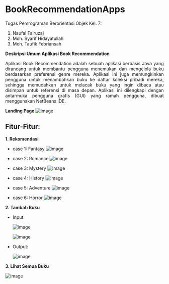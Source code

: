# BookRecommendationApps
Tugas Pemrograman Berorientasi Objek Kel. 7:
1. Naufal Fairuzaj
2. Moh. Syarif Hidayatullah
3. Moh. Taufik Febriansah

**Deskripsi Umum Aplikasi Book Recommendation**
<p align="justify">Aplikasi Book Recommendation adalah sebuah aplikasi berbasis Java yang dirancang untuk membantu pengguna menemukan dan mengelola buku berdasarkan preferensi genre mereka. Aplikasi ini juga memungkinkan pengguna untuk menambahkan buku ke daftar koleksi pribadi mereka, sehingga memudahkan untuk melacak buku yang ingin dibaca atau disimpan untuk referensi di masa depan. Aplikasi ini dilengkapi dengan antarmuka pengguna grafis (GUI) yang ramah pengguna, dibuat menggunakan NetBeans IDE.</p>



**Landing Page**
![image](https://github.com/user-attachments/assets/bd8646ed-e535-4b2a-bcc3-7818a8f462a5)

## Fitur-Fitur:
**1. Rekomendasi**

- case 1: Fantasy
![image](https://github.com/user-attachments/assets/aabba7c8-0f64-41c7-8fa2-d34814325ed7)

- case 2: Romance
![image](https://github.com/user-attachments/assets/e5a9d98c-8310-42f8-8a4b-61e885bae2c8)

- case 3: Mystery
![image](https://github.com/user-attachments/assets/64807c6e-4751-4c0d-8a92-67808e2baa92)

- case 4: History
![image](https://github.com/user-attachments/assets/e2f423e2-9ead-48ed-9a1f-bfbba2b60a8d)

- case 5: Adventure
![image](https://github.com/user-attachments/assets/ec697e47-79c7-4dde-9e24-a1699299ee96)

- case 6: Horror
  ![image](https://github.com/user-attachments/assets/615b6713-82b4-4e49-9717-f24546e61336)

**2. Tambah Buku**
- Input:

  ![image](https://github.com/user-attachments/assets/4489e88a-d30e-4c9d-99c5-af52645e5b06)

  ![image](https://github.com/user-attachments/assets/e6572131-af27-42a2-894a-0cad4c37e2e3)

- Output:

  ![image](https://github.com/user-attachments/assets/5a89e3b9-3b49-4a4f-a23a-5f5b7d60633c)

**3. Lihat Semua Buku**

![image](https://github.com/user-attachments/assets/8f87752c-fe1d-4266-9823-cd07ca2f69b9)

